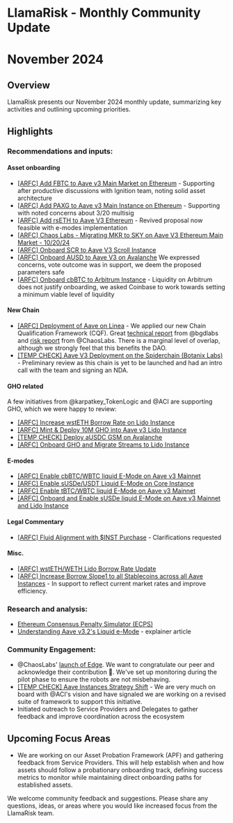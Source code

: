 # LlamaRisk - Monthly Community Update 

# November 2024

## Overview

LlamaRisk presents our November 2024 monthly update, summarizing key activities and outlining upcoming priorities.

## Highlights

### Recommendations and inputs:

#### Asset onboarding

- [\[ARFC\] Add FBTC to Aave v3 Main Market on Ethereum](https://governance.aave.com/t/arfc-add-fbtc-to-aave-v3-main-market-on-ethereum/19937/2) - Supporting after productive discussions with Ignition team, noting solid asset architecture
- [\[ARFC\] Add PAXG to Aave v3 Main Instance on Ethereum](https://governance.aave.com/t/arfc-add-paxg-to-aave-v3-main-instance-on-ethereum/19849/3) - Supporting with noted concerns about 3/20 multisig
- [\[ARFC\] Add rsETH to Aave V3 Ethereum](https://governance.aave.com/t/arfc-add-rseth-to-aave-v3-ethereum/17696/19) - Revived proposal now feasible with e-modes implementation
- [\[ARFC\] Chaos Labs - Migrating MKR to SKY on Aave V3 Ethereum Main Market - 10/20/24](https://governance.aave.com/t/arfc-chaos-labs-migrating-mkr-to-sky-on-aave-v3-ethereum-main-market-10-20-24/19540/4)
- [\[ARFC\] Onboard SCR to Aave V3 Scroll Instance](https://governance.aave.com/t/arfc-onboard-scr-to-aave-v3-scroll-instance/19688/2)
- [\[ARFC\] Onboard AUSD to Aave V3 on Avalanche](https://governance.aave.com/t/arfc-onboard-ausd-to-aave-v3-on-avalanche/19689/2) We expressed concerns, vote outcome was in support, we deem the proposed parameters safe
- [\[ARFC\] Onboard cbBTC to Arbitrum Instance](https://governance.aave.com/t/arfc-onboard-cbbtc-to-arbitrum-instance/19938/3) - Liquidity on Arbitrum does not justify onboarding, we asked Coinbase to work towards setting a minimum viable level of liquidity

#### New Chain

- [\[ARFC\] Deployment of Aave on Linea](https://governance.aave.com/t/arfc-deployment-of-aave-on-linea/19852/4) - We applied our new Chain Qualification Framework (CQF). Great [technical report](https://governance.aave.com/t/bgd-aave-linea-infrastructure-technical-evaluation/19903) from @bgdlabs and [risk report](https://governance.aave.com/t/arfc-deployment-of-aave-on-linea/19852/6?u=llamarisk) from @ChaosLabs. There is a marginal level of overlap, although we strongly feel that this benefits the DAO.
- [\[TEMP CHECK\] Aave V3 Deployment on the Spiderchain (Botanix Labs)](https://governance.aave.com/t/temp-check-aave-v3-deployment-on-the-spiderchain-botanix-labs/19792/8) - Preliminary review as this chain is yet to be launched and had an intro call with the team and signing an NDA.

#### GHO related

A few initiatives from @karpatkey_TokenLogic and @ACI are supporting GHO, which we were happy to review:

- [\[ARFC\] Increase wstETH Borrow Rate on Lido Instance](https://governance.aave.com/t/arfc-increase-wsteth-borrow-rate-on-lido-instance/19706/2)
- [\[ARFC\] Mint & Deploy 10M GHO into Aave v3 Lido Instance](https://governance.aave.com/t/arfc-mint-deploy-10m-gho-into-aave-v3-lido-instance/19700/2)
- [\[TEMP CHECK\] Deploy aUSDC GSM on Avalanche](https://governance.aave.com/t/temp-check-deploy-ausdc-gsm-on-avalanche/19893/2)
- [\[ARFC\] Onboard GHO and Migrate Streams to Lido Instance](https://governance.aave.com/t/arfc-onboard-gho-and-migrate-streams-to-lido-instance/19686/3)

#### E-modes

- [\[ARFC\] Enable cbBTC/WBTC liquid E-Mode on Aave v3 Mainnet](https://governance.aave.com/t/arfc-enable-cbbtc-wbtc-liquid-e-mode-on-aave-v3-mainnet/19705/2)
- [\[ARFC\] Enable sUSDe/USDT Liquid E-Mode on Core Instance](https://governance.aave.com/t/arfc-enable-susde-usdt-liquid-e-mode-on-core-instance/19939/3)
- [\[ARFC\] Enable tBTC/WBTC liquid E-Mode on Aave v3 Mainnet](https://governance.aave.com/t/arfc-enable-tbtc-wbtc-liquid-e-mode-on-aave-v3-mainnet/19704/3)
- [\[ARFC\] Onboard and Enable sUSDe liquid E-Mode on Aave v3 Mainnet and Lido Instance](https://governance.aave.com/t/arfc-onboard-and-enable-susde-liquid-e-mode-on-aave-v3-mainnet-and-lido-instance/19703/3)

#### Legal Commentary

- [\[ARFC\] Fluid Alignment with $INST Purchase](https://governance.aave.com/t/arfc-fluid-alignment-with-inst-purchase/19921/7) - Clarifications requested

#### Misc.

- [\[ARFC\] wstETH/WETH Lido Borrow Rate Update](https://governance.aave.com/t/arfc-wsteth-weth-lido-borrow-rate-update/19867/2)
- [[ARFC] Increase Borrow Slope1 to all Stablecoins across all Aave Instances](https://governance.aave.com/t/arfc-increase-borrow-slope1-to-all-stablecoins-across-all-aave-instances/19979/2?u=llamarisk) - In support to reflect current market rates and improve efficiency.

### Research and analysis:

- [Ethereum Consensus Penalty Simulator (ECPS)](https://www.llamarisk.com/research/eth-penalty-simulator)
- [Understanding Aave v3.2's Liquid e-Mode](https://www.llamarisk.com/research/understanding-aave-v3-2-s-liquid-e-mode-a-deep-dive-into-enhanced-capital-efficiency) - explainer article

### Community Engagement:

- @ChaosLabs' [launch of Edge](https://x.com/LlamaRisk/status/1861465216149491958). We want to congratulate our peer and acknowledge their contribution 👏. We've set up monitoring during the pilot phase to ensure the robots are not misbehaving.
- [\[TEMP CHECK\] Aave Instances Strategy Shift](https://governance.aave.com/t/temp-check-aave-instances-strategy-shift/19676/2) - We are very much on board with @ACI's vision and have signaled we are working on a revised suite of framework to support this initiative.
-  Initiated outreach to Service Providers and Delegates to gather feedback and improve coordination across the ecosystem

## Upcoming Focus Areas

- We are working on our Asset Probation Framework (APF) and gathering feedback from Service Providers. This will help establish when and how assets should follow a probationary onboarding track, defining success metrics to monitor while maintaining direct onboarding paths for established assets.

We welcome community feedback and suggestions. Please share any questions, ideas, or areas where you would like increased focus from the LlamaRisk team.
